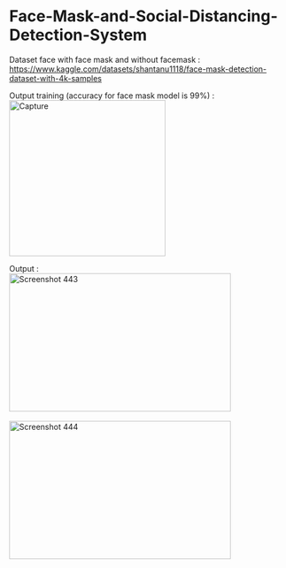 # Face-Mask-and-Social-Distancing-Detection-System

Dataset face with face mask and without facemask : <br>
https://www.kaggle.com/datasets/shantanu1118/face-mask-detection-dataset-with-4k-samples 

Output training (accuracy for face mask model is 99%) :<br>
<img width="282" alt="Capture" src="https://github.com/user-attachments/assets/88d40f5f-e6b0-46fa-9687-b91458dc1a2b" />

Output : <br>
<img src="https://github.com/user-attachments/assets/3e0a5383-bd85-43eb-9dac-11011e123a64" alt="Screenshot 443" width="400" height="250"><br><br>
<img src="https://github.com/user-attachments/assets/1de4224a-e297-48ce-a49e-2129feee36de" alt="Screenshot 444" width="400" height="250">






